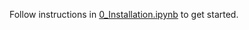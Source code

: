 Follow instructions in [0_Installation.ipynb](https://github.com/vlc1/ecfd6/blob/master/0_Installation.ipynb) to get started.
